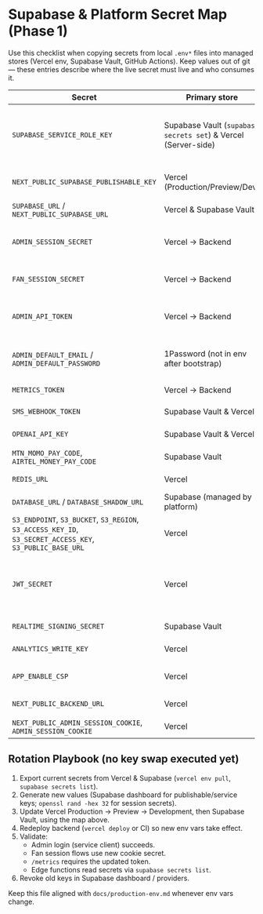 # Supabase & Platform Secret Map (Phase 1)

Use this checklist when copying secrets from local `.env*` files into managed stores (Vercel env, Supabase Vault, GitHub Actions). Keep values out of git — these entries describe where the live secret must live and who consumes it.

| Secret | Primary store | Consumers | Notes |
| --- | --- | --- | --- |
| `SUPABASE_SERVICE_ROLE_KEY` | Supabase Vault (`supabase secrets set`) & Vercel (Server-side) | Backend NestJS, admin API routes, edge functions | Rotate via Supabase dashboard → API → Service key. Do **not** expose to browser bundles. |
| `NEXT_PUBLIC_SUPABASE_PUBLISHABLE_KEY` | Vercel (Production/Preview/Dev) | Next.js frontend, client SDKs | Safe for client exposure, but keep consistent across environments. |
| `SUPABASE_URL` / `NEXT_PUBLIC_SUPABASE_URL` | Vercel & Supabase Vault | Backend + frontend | Must match `https://paysnhuxngsvzdpwlosv.supabase.co`. |
| `ADMIN_SESSION_SECRET` | Vercel → Backend | NestJS admin session cookies | Required in prod; rotate quietly with cookie invalidation. |
| `FAN_SESSION_SECRET` | Vercel → Backend | NestJS fan session cookies | Required in prod. |
| `ADMIN_API_TOKEN` | Vercel → Backend | Protected admin API jobs (if used) | Remove if unused; otherwise document issuance. |
| `ADMIN_DEFAULT_EMAIL` / `ADMIN_DEFAULT_PASSWORD` | 1Password (not in env after bootstrap) | One-time bootstrap for admin login | After first login rotate + delete from env. |
| `METRICS_TOKEN` | Vercel → Backend | `/metrics` endpoint | Needed to protect Prometheus scrape.
| `SMS_WEBHOOK_TOKEN` | Supabase Vault & Vercel | SMS ingest webhook | Keep in sync with telecom provider. |
| `OPENAI_API_KEY` | Supabase Vault & Vercel | Onboarding agent | Replace with org-wide key; optional `OPENAI_BASE_URL`. |
| `MTN_MOMO_PAY_CODE`, `AIRTEL_MONEY_PAY_CODE` | Supabase Vault | Payments flows | Mapped in backend config. |
| `REDIS_URL` | Vercel | Admin login rate limiter | Required to avoid in-memory fallback. |
| `DATABASE_URL` / `DATABASE_SHADOW_URL` | Supabase (managed by platform) | Prisma + backend | Prod values managed by Supabase; shadow only for CI/local. |
| `S3_ENDPOINT`, `S3_BUCKET`, `S3_REGION`, `S3_ACCESS_KEY_ID`, `S3_SECRET_ACCESS_KEY`, `S3_PUBLIC_BASE_URL` | Vercel | Media uploads | Skip if Supabase Storage used exclusively. |
| `JWT_SECRET` | Vercel | Supabase Edge Functions / Next Auth (if applicable) | Rotate alongside auth token TTL change. |
| `REALTIME_SIGNING_SECRET` | Supabase Vault | Supabase Realtime | Required when enabling channel auth. |
| `ANALYTICS_WRITE_KEY` | Vercel | Client telemetry | Replace placeholders before enabling analytics. |
| `APP_ENABLE_CSP` | Vercel | Backend Fastify Helmet | Set to `1` in prod to activate CSP. |
| `NEXT_PUBLIC_BACKEND_URL` | Vercel | Frontend API proxy | Must be absolute HTTPS in prod (e.g. `https://api.example.com`). |
| `NEXT_PUBLIC_ADMIN_SESSION_COOKIE`, `ADMIN_SESSION_COOKIE` | Vercel | Cookie naming | Optional overrides; defaults fine. |

## Rotation Playbook (no key swap executed yet)
1. Export current secrets from Vercel & Supabase (`vercel env pull`, `supabase secrets list`).
2. Generate new values (Supabase dashboard for publishable/service keys; `openssl rand -hex 32` for session secrets).
3. Update Vercel Production → Preview → Development, then Supabase Vault, using the map above.
4. Redeploy backend (`vercel deploy` or CI) so new env vars take effect.
5. Validate:
   - Admin login (service client) succeeds.
   - Fan session flows use new cookie secret.
   - `/metrics` requires the updated token.
   - Edge functions read secrets via `supabase secrets list`.
6. Revoke old keys in Supabase dashboard / providers.

Keep this file aligned with `docs/production-env.md` whenever env vars change.
